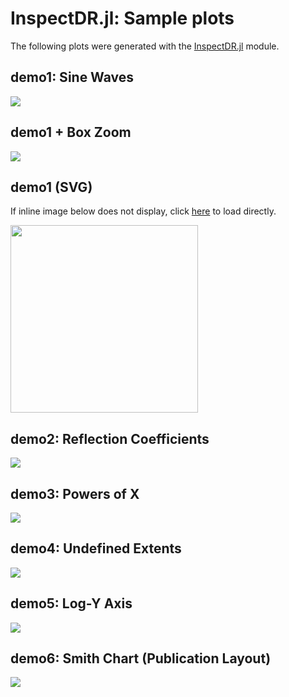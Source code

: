 # InspectDR.jl: Sample plots

The following plots were generated with the [InspectDR.jl](https://github.com/ma-laforge/InspectDR.jl) module.

## demo1: Sine Waves
<img src="demo1.png">

## demo1 + Box Zoom
<img src="demo1_boxzoom.png">

## demo1 (SVG)
If inline image below does not display, click [here](demo1.svg) to load directly.

<img src="demo1.svg" width="300">

## demo2: Reflection Coefficients
<img src="demo2.png">

## demo3: Powers of X
<img src="demo3.png">

## demo4: Undefined Extents
<img src="demo4.png">

## demo5: Log-Y Axis
<img src="demo5.png">

## demo6: Smith Chart (Publication Layout)
<img src="demo6.png">
